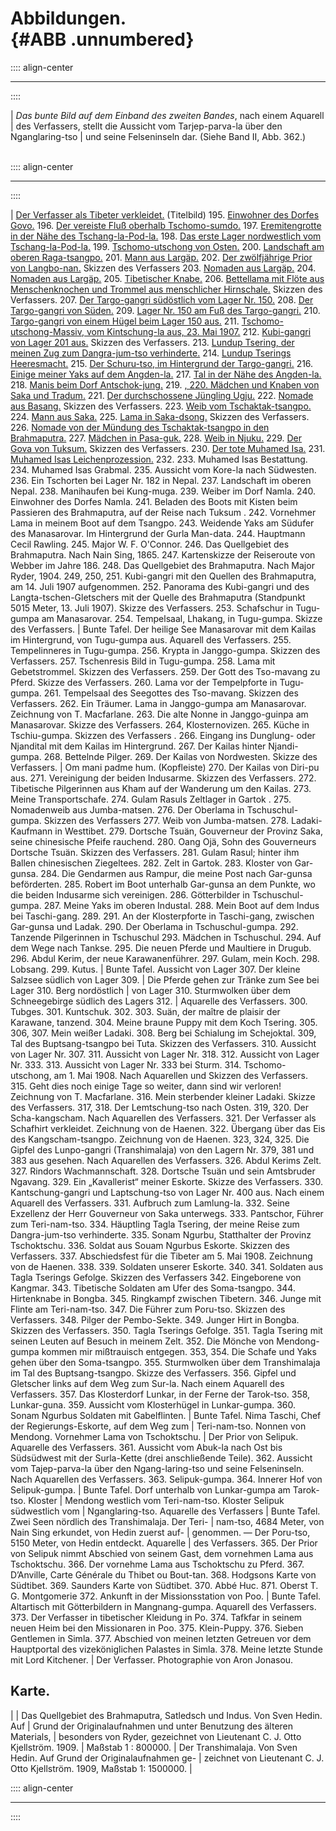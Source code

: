 # Abbildungen.<br /> {#ABB .unnumbered}

:::: align-center
****
::::

| *Das bunte Bild auf dem Einband des zweiten Bandes*, nach einem Aquarell
|     des Verfassers, stellt die Aussicht vom Tarjep-parva-la über den Nganglaring-tso
|     und seine Felseninseln dar. (Siehe Band II, Abb. 362.) <br /><br />

:::: align-center
****
::::

|           [Der Verfasser als Tibeter verkleidet.](ch001.xhtml#b000)  (Titelbild)
195. [Einwohner des Dorfes Govo.](ch003.xhtml#b0008_195)
196. [Der vereiste Fluß oberhalb Tschomo-sumdo.](ch003.xhtml#b0008_196)
197. [Eremitengrotte in der Nähe des Tschang-la-Pod-la.](ch003.xhtml#b0008_197)
198. [Das erste Lager nordwestlich vom Tschang-la-Pod-la.](ch004.xhtml#b0016_198)
199. [Tschomo-utschong von Osten.](ch004.xhtml#b0016_199)
200. [Landschaft am oberen Raga-tsangpo.](ch004.xhtml#b0016_200)
201. [Mann aus Largäp.](ch004.xhtml#b0016_201)
202. [Der zwölfjährige Prior von Langbo-nan.](ch004.xhtml#b00[16_202) Skizzen des Verfassers
203. [Nomaden aus Largäp.](ch005.xhtml#b0025_203_204)
204. [Nomaden aus Largäp.](ch005.xhtml#b0025_203_204)
205. [Tibetischer Knabe.](ch005.xhtml#b0025_205_206)
206. [Bettellama mit Flöte aus Menschenknochen und Trommel aus menschlicher Hirnschale.](ch005.xhtml#b0025_205_206) Skizzen des Verfassers.
207. [Der Targo-gangri südöstlich vom Lager Nr. 150.](ch005.xhtml#b0025_207)
208. [Der Targo-gangri von Süden.](ch005.xhtml#b0025_207)
209. [Lager Nr. 150 am Fuß des Targo-gangri.](ch005.xhtml#b0025_209)
210. [Targo-gangri von einem Hügel beim Lager 150 aus.](ch005.xhtml#b0032_210)
211. [Tschomo-utschong-Massiv, vom Kintschung-la aus, 23. Mai 1907.](ch005.xhtml#b0032_211)
212. [Kubi-gangri von Lager 201 aus.](ch005.xhtml#b0032_212) Skizzen des Verfassers.
213. [Lundup Tsering, der meinen Zug zum Dangra-jum-tso verhinderte.](ch006.xhtml#b0040_213)
214. [Lundup Tserings Heeresmacht.](ch006.xhtml#b0040_214)
215. [Der Schuru-tso, im Hintergrund der Targo-gangri.](ch007.xhtml#b0049_215)
216. [Einige meiner Yaks auf dem Angden-la.](ch007.xhtml#b0049_216)
217. [Tal in der Nähe des Angden-la.](ch007.xhtml#b0049_217)
218. [Manis beim Dorf Antschok-jung.](ch007.xhtml#b0056_218)
219. [, 220. Mädchen und Knaben von Saka und Tradum.](ch007.xhtml#b0056_219)
221. [Der durchschossene Jüngling Ugju.](ch007.xhtml#b0056_221)
222. [Nomade aus Basang.](ch007.xhtml#b0056_221) Skizzen des Verfassers.
223. [Weib vom Tschaktak-tsangpo.](ch008.xhtml#b0064_223)
224. [Mann aus Saka.](ch008.xhtml#b0064_224)
225. [Lama in Saka-dsong.](ch008.xhtml#b0064_225) Skizzen des Verfassers.
226. [Nomade von der Mündung des Tschaktak-tsangpo in den Brahmaputra.](ch008.xhtml#b0064_226)
227. [Mädchen in Pasa-guk.](ch008.xhtml#b0064_227)
228. [Weib in Njuku.](ch008.xhtml#b0064_228)
229. [Der Gova von Tuksum.](ch008.xhtml#b0064_229) Skizzen des Verfassers.
230. [Der tote Muhamed Isa.](ch009.xhtml#b0064_230)
231. [Muhamed Isas Leichenprozession.](ch009.xhtml#b0064_230)
232. 233. Muhamed Isas Bestattung.
234. Muhamed Isas Grabmal.
235. Aussicht vom Kore-la nach Südwesten.
236. Ein Tschorten bei Lager Nr. 182 in Nepal.
237. Landschaft im oberen Nepal.
238. Manihaufen bei Kung-muga.
239. Weiber im Dorf Namla.
240. Einwohner des Dorfes Namla.
241. Beladen des Boots mit Kisten beim Passieren des Brahmaputra, auf der Reise nach Tuksum .
242. Vornehmer Lama in meinem Boot auf dem Tsangpo.
243. Weidende Yaks am Südufer des Manasarovar. Im Hintergrund der Gurla Man-data.
244. Hauptmann Cecil Rawling.
245. Major W. F. O'Connor.
246. Das Quellgebiet des Brahmaputra. Nach Nain Sing, 1865.
247. Kartenskizze der Reiseroute von Webber im Jahre 186.
248. Das Quellgebiet des Brahmaputra. Nach Major Ryder, 1904.
249, 250, 251. Kubi-gangri mit den Quellen des Brahmaputra, am 14. Juli 1907 aufgenommen.
252. Panorama des Kubi-gangri und des Langta-tschen-Gletschers mit der Quelle des Brahmaputra (Standpunkt 5015 Meter, 13. Juli 1907). Skizze des Verfassers.
253. Schafschur in Tugu-gumpa am Manasarovar.
254. Tempelsaal, Lhakang, in Tugu-gumpa. Skizze des Verfassers.
|    Bunte Tafel. Der heilige See Manasarovar mit dem Kailas im Hintergrund, von Tugu-gumpa aus. Aquarell des Verfassers.
255. Tempelinneres in Tugu-gumpa.
256. Krypta in Janggo-gumpa. Skizzen des Verfassers.
257. Tschenresis Bild in Tugu-gumpa.
258. Lama mit Gebetstrommel. Skizzen des Verfassers.
259. Der Gott des Tso-mavang zu Pferd. Skizze des Verfassers.
260. Lama vor der Tempelpforte in Tugu-gumpa.
261. Tempelsaal des Seegottes des Tso-mavang. Skizzen des Verfassers.
262. Ein Träumer. Lama in Janggo-gumpa am Manasarovar. Zeichnung von T. Macfarlane.
263. Die alte Nonne in Janggo-guinpa am Manasarovar. Skizze des Verfassers.
264, Klosternovizen.
265. Küche in Tschiu-gumpa. Skizzen des Verfassers .
266. Eingang ins Dunglung- oder Njandital mit dem Kailas im Hintergrund.
267. Der Kailas hinter Njandi-gumpa.
268. Bettelnde Pilger.
269. Der Kailas von Nordwesten. Skizze des Verfassers.
|    Om mani padme hum. (Kopfleiste)
270. Der Kailas von Diri-pu aus.
271. Vereinigung der beiden Indusarme. Skizzen des Verfassers.
272. Tibetische Pilgerinnen aus Kham auf der Wanderung um den Kailas.
273. Meine Transportschafe.
274. Gulam Rasuls Zeltlager in Gartok .
275. Nomadenweib aus Jumba-matsen.
276. Der Oberlama in Tschuschul-gumpa. Skizzen des Verfassers
277. Weib von Jumba-matsen.
278. Ladaki-Kaufmann in Westtibet.
279. Dortsche Tsuän, Gouverneur der Provinz Saka, seine chinesische Pfeife rauchend.
280. Oang Ojä, Sohn des Gouverneurs Dortsche Tsuän. Skizzen des Verfassers.
281. Gulam Rasul; hinter ihm Ballen chinesischen Ziegeltees.
282. Zelt in Gartok.
283. Kloster von Gar-gunsa.
284. Die Gendarmen aus Rampur, die meine Post nach Gar-gunsa beförderten.
285. Robert im Boot unterhalb Gar-gunsa an dem Punkte, wo die beiden Indusarme sich vereinigen.
286. Götterbilder in Tschuschul-gumpa.
287. Meine Yaks im oberen Industal.
288. Mein Boot auf dem Indus bei Taschi-gang.
289. 291. An der Klosterpforte in Taschi-gang, zwischen Gar-gunsa und Ladak.
290. Der Oberlama in Tschuschul-gumpa.
292. Tanzende Pilgerinnen in Tschuschul
293. Mädchen in Tschuschul.
294. Auf dem Wege nach Tankse.
295. Die neuen Pferde und Maultiere in Drugub.
296. Abdul Kerim, der neue Karawanenführer.
297. Gulam, mein Koch.
298. Lobsang.
299. Kutus.
|    Bunte Tafel. Aussicht von Lager 307. Der kleine Salzsee südlich von Lager 309.
|    Die Pferde gehen zur Tränke zum See bei Lager 310. Berg nordöstlich
|    von Lager 310. Sturmwolken über dem Schneegebirge südlich des Lagers 312.
|    Aquarelle des Verfassers.
300. Tubges.
301. Kuntschuk.
302. 303. Suän, der maître de plaisir der Karawane, tanzend.
304. Meine braune Puppy mit dem Koch Tsering.
305. 306, 307. Mein weißer Ladaki.
308. Berg bei Schialung im Schejoktal.
309, Tal des Buptsang-tsangpo bei Tuta. Skizzen des Verfassers.
310. Aussicht von Lager Nr. 307.
311. Aussicht von Lager Nr. 318.
312. Aussicht von Lager Nr. 333.
313. Aussicht von Lager Nr. 333 bei Sturm.
314. Tschomo-utschong, am 1. Mai 1908. Nach Aquarellen und Skizzen des Verfassers.
315. Geht dies noch einige Tage so weiter, dann sind wir verloren! Zeichnung von T. Macfarlane.
316. Mein sterbender kleiner Ladaki. Skizze des Verfassers.
317, 318. Der Lemtschung-tso nach Osten.
319, 320. Der Scha-kangscham. Nach Aquarellen des Verfassers.
321. Der Verfasser als Schafhirt verkleidet. Zeichnung von de Haenen.
322. Übergang über das Eis des Kangscham-tsangpo. Zeichnung von de Haenen.
323, 324, 325. Die Gipfel des Lunpo-gangri (Transhimalaja) von den Lagern
Nr. 379, 381 und 383 aus gesehen. Nach Aquarellen des Verfassers.
326. Abdul Kerims Zelt.
327. Rindors Wachmannschaft.
328. Dortsche Tsuän und sein Amtsbruder Ngavang.
329. Ein „Kavallerist“ meiner Eskorte. Skizze des Verfassers.
330. Kantschung-gangri und Laptschung-tso von Lager Nr. 400 aus. Nach einem Aquarell des Verfassers.
331. Aufbruch zum Lamlung-la.
332. Seine Exzellenz der Herr Gouverneur von Saka unterwegs.
333. Pantschor, Führer zum Teri-nam-tso.
334. Häuptling Tagla Tsering, der meine Reise zum Dangra-jum-tso verhinderte.
335. Sonam Ngurbu, Statthalter der Provinz Tschoktschu.
336. Soldat aus Souam Ngurbus Eskorte. Skizzen des Verfassers.
337. Abschiedsfest für die Tibeter am 5. Mai 1908. Zeichnung von de Haenen.
338. 339. Soldaten unserer Eskorte.
340. 341. Soldaten aus Tagla Tserings Gefolge. Skizzen des Verfassers
342. Eingeborene von Kangmar.
343. Tibetische Soldaten am Ufer des Soma-tsangpo.
344. Hirtenknabe in Bongba.
345. Ringkampf zwischen Tibetern.
346. Junge mit Flinte am Teri-nam-tso.
347. Die Führer zum Poru-tso. Skizzen des Verfassers.
348. Pilger der Pembo-Sekte.
349. Junger Hirt in Bongba. Skizzen des Verfassers.
350. Tagla Tserings Gefolge.
351. Tagla Tsering mit seinen Leuten auf Besuch in meinem Zelt.
352. Die Mönche von Mendong-gumpa kommen mir mißtrauisch entgegen.
353, 354. Die Schafe und Yaks gehen über den Soma-tsangpo.
355. Sturmwolken über dem Transhimalaja im Tal des Buptsang-tsangpo.
Skizze des Verfassers.
356. Gipfel und Gletscher links auf dem Weg zum Sur-la. Nach einem Aquarell des Verfassers.
357. Das Klosterdorf Lunkar, in der Ferne der Tarok-tso.
358, Lunkar-guna.
359. Aussicht vom Klosterhügel in Lunkar-gumpa.
360. Sonam Ngurbus Soldaten mit Gabelflinten.
|    Bunte Tafel. Nima Taschi, Chef der Regierungs-Eskorte, auf dem Weg zum
|    Teri-nam-tso. Nonnen von Mendong. Vornehmer Lama von Tschoktschu.
|    Der Prior von Selipuk. Aquarelle des Verfassers.
361. Aussicht vom Abuk-la nach Ost bis Südsüdwest mit der Surla-Kette (drei anschließende Teile).
362. Aussicht vom Tajep-parva-la über den Ngang-laring-tso und seine Felseninseln. Nach Aquarellen des Verfassers.
363. Selipuk-gumpa.
364. Innerer Hof von Selipuk-gumpa.
|    Bunte Tafel. Dorf unterhalb von Lunkar-gumpa am Tarok-tso. Kloster
|    Mendong westlich vom Teri-nam-tso. Kloster Selipuk südwestlich vom
|    Nganglaring-tso. Aquarelle des Verfassers
|    Bunte Tafel. Zwei Seen nördlich des Transhimalaja. Der Teri-
|    nam-tso, 4684 Meter, von Nain Sing erkundet, von Hedin zuerst auf-
|    genommen. — Der Poru-tso, 5150 Meter, von Hedin entdeckt. Aquarelle
|    des Verfassers.
365. Der Prior von Selipuk nimmt Abschied von seinem Gast, dem vornehmen Lama aus Tschoktschu.
366. Der vornehme Lama aus Tschoktschu zu Pferd.
367. D’Anville, Carte Générale du Thibet ou Bout-tan.
368. Hodgsons Karte von Südtibet.
369. Saunders Karte von Südtibet.
370. Abbé Huc.
871. Oberst T. G. Montgomerie
372. Ankunft in der Missionsstation von Poo.
|    Bunte Tafel. Altartisch mit Götterbildern in Mangnang-gumpa. Aquarell des Verfassers.
373. Der Verfasser in tibetischer Kleidung in Po.
374. Tafkfar in seinem neuen Heim bei den Missionaren in Poo.
375. Klein-Puppy.
376. Sieben Gentlemen in Simla.
377. Abschied von meinen letzten Getreuen vor dem Hauptportal des vizeköniglichen Palastes in Simla.
378. Meine letzte Stunde mit Lord Kitchener.
|    Der Verfasser. Photographie von Aron Jonasou.


## Karte.

|
| Das Quellgebiet des Brahmaputra, Satledsch und Indus. Von Sven Hedin. Auf
|    Grund der Originalaufnahmen und unter Benutzung des älteren Materials,
|    besonders von Ryder, gezeichnet von Lieutenant C. J. Otto Kjellström. 1909.
|    Maßstab 1 : 800000.
| Der Transhimalaja. Von Sven Hedin. Auf Grund der Originalaufnahmen ge-
|    zeichnet von Lieutenant C. J. Otto Kjellström. 1909, Maßstab 1: 1500000.
|

:::: align-center
****
::::
